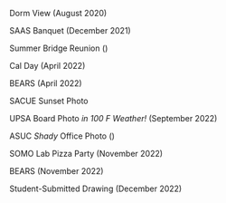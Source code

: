 Dorm View (August 2020)

SAAS Banquet (December 2021)

Summer Bridge Reunion ()

Cal Day (April 2022)

BEARS (April 2022)

SACUE Sunset Photo

UPSA Board Photo _in 100 F Weather!_ (September 2022)

ASUC _Shady_ Office Photo ()

SOMO Lab Pizza Party (November 2022)

BEARS (November 2022)

Student-Submitted Drawing (December 2022)
